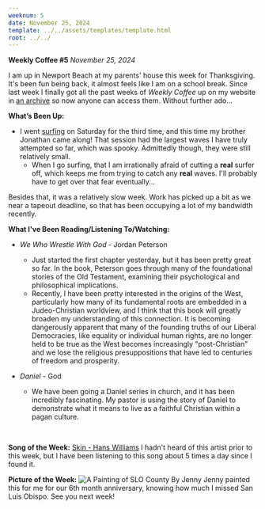 ```yaml
---
weeknum: 5
date: November 25, 2024
template: ../../assets/templates/template.html
root: ../../
---
```

**Weekly Coffee #5**
*November 25, 2024*

I am up in Newport Beach at my parents' house this week for Thanksgiving. It's been fun being back, it almost feels like I am on a school break. Since last week I finally got all the past weeks of *Weekly Coffee* up on my website in [an archive](https://curtisbucher.com/blog/weekly_coffee_archive/weekly_coffee_archive.html) so now anyone can access them. Without further ado...
<br>

**What’s Been Up:**

- I went [surfing](https://curtisbucher.com/media/wk5_surfing.jpeg) on Saturday for the third time, and this time my brother Jonathan came along! That session had the largest waves I have truly attempted so far, which was spooky. Admittedly though, they were still relatively small.
    - When I go surfing, that I am irrationally afraid of cutting a **real** surfer off, which keeps me from trying to catch any **real** waves. I'll probably have to get over that fear eventually...

Besides that, it was a relatively slow week. Work has picked up a bit as we near a tapeout deadline, so that has been occupying a lot of my bandwidth recently.
<br>

**What I've Been Reading/Listening To/Watching:**

- *We Who Wrestle With God* - Jordan Peterson
    - Just started the first chapter yesterday, but it has been pretty great so far. In the book, Peterson goes through many of the foundational stories of the Old Testament, examining their psychological and philosophical implications.
    - Recently, I have been pretty interested in the origins of the West, particularly how many of its fundamental roots are embedded in a Judeo-Christian worldview, and I think that this book will greatly broaden my understanding of this connection. It is becoming dangerously apparent that many of the founding truths of our Liberal Democracies, like equality or individual human rights, are no longer held to be true as the West becomes increasingly "post-Christian" and we lose the religious presuppositions that have led to centuries of freedom and prosperity.

- *Daniel* - God
    - We have been going a Daniel series in church, and it has been incredibly fascinating. My pastor is using the story of Daniel to demonstrate what it means to live as a faithful Christian within a pagan culture.
<br>

**Song of the Week:**
[Skin - Hans Williams](https://open.spotify.com/track/4uqfL7UKwWPF1bpZok6zGs?si=-pkemGmhSaeV9-D0SURXgw)
I hadn't heard of this artist prior to this week, but I have been listening to this song about 5 times a day since I found it.
<br>

**Picture of the Week:**
![A Painting of SLO County By Jenny](https://curtisbucher.com/media/wk5_painting.jpeg)
Jenny painted this for me for our 6th month anniversary, knowing how much I missed San Luis Obispo. See you next week!
